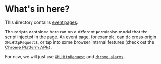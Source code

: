 # What's in here?

This directory contains [event
pages](https://developer.chrome.com/extensions/event_pages).

The scripts contained here run on a different permission model that the script
injected in the page. An event page, for example, can do cross-origin
`XMLHttpRequest`s, or tap into some browser internal features (check out the
[Chrome Platform APIs](https://developer.chrome.com/extensions/api_index)).

For now, we will just use
[`XMLHttpRequest`](https://developer.chrome.com/extensions/xhr) and [`chrome
alarms`](https://developer.chrome.com/extensions/alarms).
